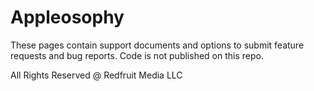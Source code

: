 # Appleosophy
These pages contain support documents and options to submit feature requests and bug reports. Code is not published on this repo.


All Rights Reserved @ Redfruit Media LLC

